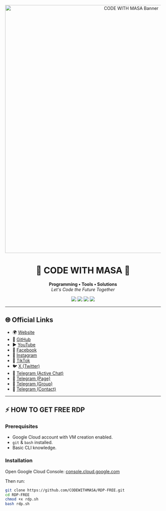 <p align="center">
  <img src="https://c.top4top.io/p_3560n0o481.jpg" alt="CODE WITH MASA Banner" width="800"/>
</p>

<h1 align="center">🚀 CODE WITH MASA 🚀</h1>
<p align="center">
   <b>Programming • Tools • Solutions</b><br>
   <i>Let's Code the Future Together</i>
</p>

<p align="center">
  <img src="https://img.shields.io/badge/Website-codewithmasa.giize.com-blue?style=for-the-badge" />
  <img src="https://img.shields.io/github/stars/CODEWITHMASA?style=for-the-badge" />
  <img src="https://img.shields.io/github/forks/CODEWITHMASA?style=for-the-badge" />
  <img src="https://img.shields.io/github/last-commit/CODEWITHMASA?style=for-the-badge" />
</p>

---

## 🌐 Official Links
- 🌍 [Website](https://www.codewithmasa.giize.com)  
- 🐙 [GitHub](https://github.com/CODEWITHMASA)  
- ▶️ [YouTube](https://www.youtube.com/@CODEWITHMASA)  
- 📘 [Facebook](https://www.facebook.com/CODEWITHMASA)  
- 📸 [Instagram](https://www.instagram.com/codewithmasa)  
- 🎵 [TikTok](https://www.tiktok.com/@CODEWITHMASA)  
- 🐦 [X (Twitter)](https://x.com/CODEWITHMASA)  
- 💬 [Telegram (Active Chat)](https://t.me/+_R91sWmKBacyZTc0)  
- 📢 [Telegram (Page)](https://t.me/CODEWITHMASA)  
- 👥 [Telegram (Group)](https://t.me/GROUPCODEWITHMASA)  
- 📩 [Telegram (Contact)](https://t.me/MrMasaOfficial)  

---

## ⚡ HOW TO GET FREE RDP

### Prerequisites
- Google Cloud account with VM creation enabled.  
- `git` & `bash` installed.  
- Basic CLI knowledge.  

### Installation
Open Google Cloud Console: [console.cloud.google.com](https://console.cloud.google.com/)  

Then run:

```bash
git clone https://github.com/CODEWITHMASA/RDP-FREE.git
cd RDP-FREE
chmod +x rdp.sh
bash rdp.sh
